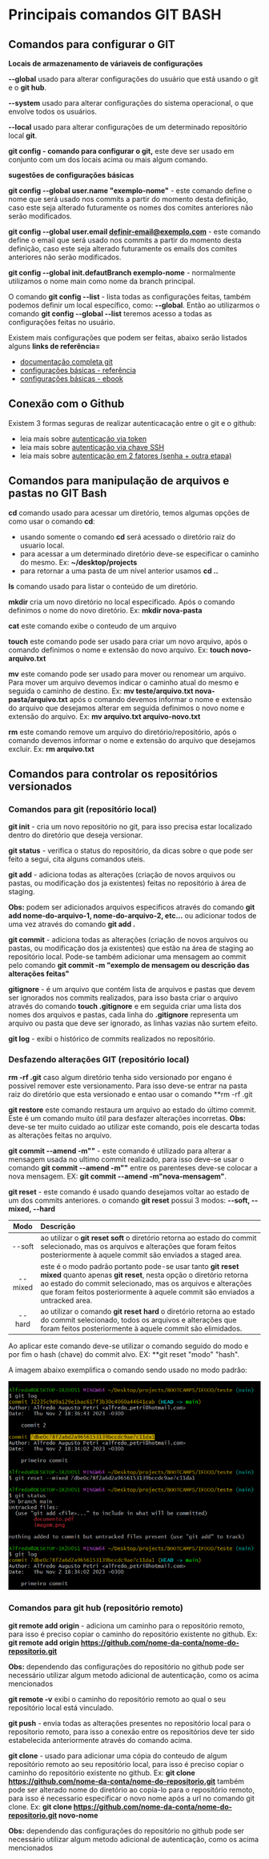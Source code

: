 
# Principais comandos GIT BASH

## Comandos para configurar o GIT

**Locais de armazenamento de váriaveis de configurações**

**--global** usado para alterar configurações do usuário que está usando o git e o **git hub**.

**--system** usado para alterar configurações do sistema operacional, o que envolve todos os usuários.

**--local** usado para alterar configurações de um determinado repositório local **git**.

**git config - comando para configurar o git,** este deve ser usado em conjunto com um dos locais acima ou mais algum comando. 

**sugestões de configurações básicas**

**git config --global user.name "exemplo-nome"** - este comando define o nome que será usado nos commits a partir do momento desta definição, caso este seja alterado futuramente os nomes dos comites anteriores não serão modificados.

**git config --global user.email definir-email@exemplo.com** - este comando define o email que será usado nos commits a partir do momento desta definição, caso este seja alterado futuramente os emails dos comites anteriores não serão modificados.

**git config --global init.defautBranch exemplo-nome** - normalmente utilizamos o nome main como nome da branch principal.  

O comando **git config --list** -  lista todas as configurações feitas, também podemos definir um local específico, como: **--global**. Então ao utilizarmos o comando **git config --global --list** teremos acesso a todas as configurações feitas no usuário.

Existem mais configurações que podem ser feitas, abaixo serão listados alguns **links de referência=** 

- [documentação completa git](https://git-scm.com/doc)
- [configurações básicas - referência](https://git-scm.com/docs/git-config)
- [configurações básicas - ebook](https://git-scm.com/book/en/v2/Getting-Started-First-Time-Git-Setup)

## Conexão com o Github

Existem 3 formas seguras de realizar autenticacação entre o git e o github: 
* leia mais sobre [autenticação via token](https://docs.github.com/pt/authentication/keeping-your-account-and-data-secure/managing-your-personal-access-tokens)
* leia mais sobre [autenticação via chave SSH](https://docs.github.com/pt/authentication/connecting-to-github-with-ssh/generating-a-new-ssh-key-and-adding-it-to-the-ssh-agent)
* leia mais sobre [autenticação em 2 fatores (senha + outra etapa)](https://docs.github.com/pt/authentication/securing-your-account-with-two-factor-authentication-2fa/configuring-two-factor-authentication)


## Comandos para manipulação de arquivos e pastas no GIT Bash

**cd** comando usado para acessar um diretório, temos algumas opções de como usar o comando **cd**:

- usando somente o comando **cd** será acessado o diretório raiz do usuario local.
- para acessar a um determinado diretório deve-se especificar o caminho do mesmo. Ex: **~/desktop/projects**
- para retornar a uma pasta de um nível anterior usamos **cd ..**

**ls** comando usado para listar o conteúdo de um diretório.

**mkdir** cria um novo diretório no local especificado. Após o comando definimos o nome do novo diretório. Ex: **mkdir nova-pasta**

**cat** este comando exibe o conteudo de um arquivo

**touch** este comando pode ser usado para criar um novo arquivo, após o comando definimos o nome e extensão do novo arquivo. Ex: **touch novo-arquivo.txt**

**mv** este comando pode ser usado para mover ou renomear um arquivo. Para mover um arquivo devemos indicar o caminho atual do mesmo e seguida o caminho de destino. Ex: **mv teste/arquivo.txt nova-pasta/arquivo.txt** após o comando devemos informar o nome e extensão do arquivo que desejamos alterar em seguida definimos o novo nome e extensão do arquivo. Ex: **mv arquivo.txt arquivo-novo.txt**

**rm** este comando remove um arquivo do diretório/repositório, após o comando devemos informar o nome e extensão do arquivo que desejamos excluir. Ex: **rm arquivo.txt**


## Comandos para controlar os repositórios versionados

### Comandos para git (repositório local)

**git init** - cria um novo repositório no git, para isso precisa estar localizado dentro do diretório que deseja versionar.

**git status** - verifica o status do repositório, da dicas sobre o que pode ser feito a segui, cita alguns comandos uteis.

**git add** - adiciona todas as alterações (criação de novos arquivos ou pastas, ou modificação dos ja existentes) feitas no repositório à área de staging.

**Obs:** podem ser adicionados arquivos especificos através do comando **git add nome-do-arquivo-1, nome-do-arquivo-2, etc...** ou adicionar todos de uma vez através do comando **git add .**

**git commit** - adiciona todas as alterações (criação de novos arquivos ou pastas, ou modificação dos ja existentes) que estão na área de staging ao repositório local.  Pode-se também adicionar uma mensagem ao commit pelo comando **git commit -m "exemplo de mensagem ou descrição das alterações feitas"**

**gitignore** - é um  arquivo que contém lista de arquivos e pastas que devem ser ignorados nos commits realizados, para isso basta criar o arquivo através do comando **touch .gitignore** e em seguida criar uma lista dos nomes dos arquivos e pastas, cada linha do **.gitignore** representa um arquivo ou pasta que deve ser ignorado, as linhas vazias não surtem efeito.

**git log** - exibi o histórico de commits realizados no repositório.

### Desfazendo alterações GIT (repositório local)

**rm -rf .git** caso algum diretório tenha sido versionado por engano é possivel remover este versionamento. Para isso deve-se entrar na pasta raiz do diretório que esta versionado e entao usar o comando **rm -rf .git

**git restore** este comando restaura um arquivo ao estado do último commit. Este é um comando muito útil para desfazer alterações incorretas. **Obs:** deve-se ter muito cuidado ao utilizar este comando, pois ele descarta todas as alterações feitas no arquivo.

**git commit --amend -m""** - este comando é utilizado para alterar a mensagem usada no ultimo commit realizado, para isso deve-se usar o comando **git commit --amend -m""** entre os parenteses deve-se colocar a nova mensagem. EX: **git commit --amend -m"nova-mensagem"**. 

**git reset** - este comando é usado quando desejamos voltar ao estado de um dos commits anteriores. o comando **git reset** possui 3 modos: **--soft, --mixed, --hard**


Modo | Descrição
:---:|:---|
--soft | ao utilizar o **git reset soft** o diretório retorna ao estado do commit selecionado, mas os arquivos e alterações que foram feitos posteriormente à aquele commit são enviados a staged area.
--mixed | este é o modo padrão portanto pode-se usar tanto **git reset mixed** quanto apenas **git reset**, nesta opção o diretório retorna ao estado do commit selecionado, mas os arquivos e alterações que foram feitos posteriormente à aquele commit são enviados a untracked area. 
--hard | ao utilizar o comando **git reset hard** o diretório retorna ao estado do commit selecionado, todos os arquivos e alterações que foram feitos posteriormente à aquele commit são elimidados.

Ao aplicar este comando deve-se utilizar o comando seguido do modo e por fim o hash (chave) do commit alvo. EX: **git reset "modo" "hash".

A imagem abaixo exemplifica o comando sendo usado no modo padrão:

![gitigore](https://github.com/alfredo-petri/resumos-bootcamp-ifood-logica-de-programacao/blob/main/git-e-github/gitignore.png)





### Comandos para git hub (repositório remoto)

**git remote add origin** - adiciona um caminho para o repositório remoto, para isso é preciso copiar o caminho do repositório existente no github. Ex: **git remote add origin https://github.com/nome-da-conta/nome-do-repositorio.git**

**Obs:** dependendo das configurações do repositório no github pode ser necessário utilizar algum metodo adicional de autenticação, como os acima mencionados  

**git remote -v** exibi o caminho do repositório remoto ao qual o seu repositório local está vinculado.

**git push** - envia todas as alterações presentes no repositório local para o repositorio remoto, para isso a conexão entre os repositórios deve ter sido estabelecida anteriormente através do comando acima.

**git clone** - usado para adicionar uma cópia do conteudo de algum repositório remoto ao seu repositório local, para isso é preciso copiar o caminho do repositório existente no github. Ex: **git clone https://github.com/nome-da-conta/nome-do-repositorio.git** também pode ser alterado nome do diretório ao copia-lo para o repositório remoto, para isso é necessario especificar o novo nome após a url no comando git clone. Ex: **git clone https://github.com/nome-da-conta/nome-do-repositorio.git novo-nome** 

**Obs:** dependendo das configurações do repositório no github pode ser necessário utilizar algum metodo adicional de autenticação, como os acima mencionados  
